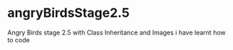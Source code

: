 # angryBirdsStage2.5
Angry Birds stage 2.5 with Class Inheritance and Images
i have learnt how to code